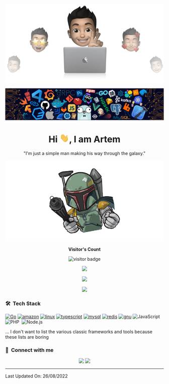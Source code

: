 <p align="center"><img src="https://raw.githubusercontent.com/KevinPatel04/KevinPatel04/master/cover-thompson.png"></p>
<p align="center"><img src="https://raw.githubusercontent.com/KevinPatel04/KevinPatel04/master/header.png"></p>

<h1 align="center">Hi <img src="https://raw.githubusercontent.com/KevinPatel04/KevinPatel04/master/Hi.gif" width="30px">, I am Artem</h1>

<p align="center" width="150px">"I'm just a simple man making his way through the galaxy."</p><img src="Star-Wars-Boba-Fett-PNG-Clipart.png"/>

<p align="center"><b>Visitor's Count</b></p>
<p align="center"><img src="https://profile-counter.glitch.me/%7BArtemNehoda%7D/count.svg" alt="visitor badge"/></p>
<p align="center"><img src="https://github-readme-stats.vercel.app/api/top-langs/?username=ArtemNehoda&layout=compact&hide=TSQL&theme=chartreuse-dark"></p>
<p align="center" ><img src="https://github-readme-stats.vercel.app/api?username=ArtemNehoda&count_private=true&show_icons=true&&theme=chartreuse-dark&include_all_commits=true" width="400"></p> 
<p align="center" ><img src="https://github-readme-streak-stats.herokuapp.com?user=ArtemNehoda&theme=chartreuse-dark"></p>

### 🛠 &nbsp;Tech Stack

<a href='https://github.com/shivamkapasia0' target="_blank"><img alt='Go' src='https://img.shields.io/badge/Golang-100000?style=flat&logo=Go&logoColor=white&labelColor=0D1B28&color=0D1B28'/></a>
<a href='https://github.com/shivamkapasia0' target="_blank"><img alt='amazon' src='https://img.shields.io/badge/AWS-100000?style=flat&logo=amazon&logoColor=white&labelColor=0D1B28&color=0D1B28'/></a>
<a href='https://github.com/shivamkapasia0' target="_blank"><img alt='linux' src='https://img.shields.io/badge/Bash_scripting-100000?style=flat&logo=linux&logoColor=white&labelColor=0D1B28&color=0D1B28'/></a>
<a href='https://github.com/shivamkapasia0' target="_blank"><img alt='typescript' src='https://img.shields.io/badge/Typescript-100000?style=flat&logo=typescript&logoColor=white&labelColor=0D1B28&color=0D1B28'/></a>
<a href='https://github.com/shivamkapasia0' target="_blank"><img alt='mysql' src='https://img.shields.io/badge/SQL-100000?style=flat&logo=mysql&logoColor=white&labelColor=0D1B28&color=0D1B28'/></a>
<a href='https://github.com/shivamkapasia0' target="_blank"><img alt='redis' src='https://img.shields.io/badge/NOSQL-100000?style=flat&logo=redis&logoColor=white&labelColor=0D1B28&color=0D1B28'/></a>
<a href='https://github.com/shivamkapasia0' target="_blank"><img alt='gnu' src='https://img.shields.io/badge/Backend-100000?style=flat&logo=gnu&logoColor=FFFFFF&labelColor=0D1B28&color=0D1B28'/></a>
![JavaScript](https://img.shields.io/badge/-JavaScript-05122A?style=flat&logo=javascript)&nbsp;
![PHP](https://img.shields.io/badge/-PHP-05122A?style=flat&logo=php&logoColor=777BB4)&nbsp;
![Node.js](https://img.shields.io/badge/-Node.js-05122A?style=flat&logo=node.js&logoColor=339933)&nbsp;

... I don't want to list the various classic frameworks and tools because these lists are boring

### :link: &nbsp;Connect with me

<p align="center">
<a href="https://it.linkedin.com/in/artem-nehoda-925487165"><img src="https://img.shields.io/badge/-Artem%20Nehoda-0077B5?style=for-the-badge&logo=Linkedin&logoColor=white"/></a>
<a href="https://instagram.com/artiom.nhd"><img src="https://img.shields.io/badge/-artiom.nhd-E4405F?style=for-the-badge&logo=Instagram&logoColor=white"/></a>
</p>

---

Last Updated On: 26/08/2022
